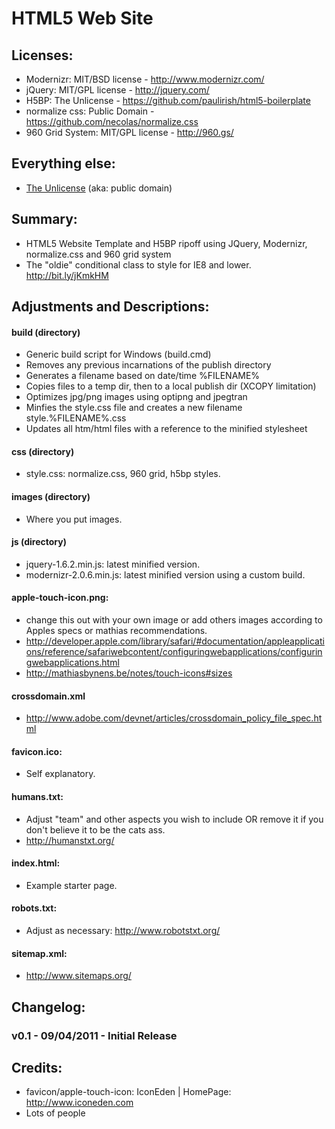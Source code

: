 ﻿HTML5 Web Site
========

## Licenses:
* Modernizr: MIT/BSD license - http://www.modernizr.com/
* jQuery: MIT/GPL license - http://jquery.com/
* H5BP: The Unlicense - https://github.com/paulirish/html5-boilerplate
* normalize css: Public Domain - https://github.com/necolas/normalize.css
* 960 Grid System: MIT/GPL license - http://960.gs/

## Everything else:
* [The Unlicense](http://unlicense.org) (aka: public domain) 


## Summary:
* HTML5 Website Template and H5BP ripoff using JQuery, Modernizr, normalize.css and 960 grid system
* The "oldie" conditional <html> class to style for IE8 and lower. http://bit.ly/jKmkHM 


## Adjustments and Descriptions:
#### build (directory)
* Generic build script for Windows (build.cmd)
* Removes any previous incarnations of the publish directory
* Generates a filename based on date/time %FILENAME%
* Copies files to a temp dir, then to a local publish dir (XCOPY limitation)
* Optimizes jpg/png images using optipng and jpegtran
* Minfies the style.css file and creates a new filename style.%FILENAME%.css
* Updates all htm/html files with a reference to the minified stylesheet

#### css (directory)
* style.css: normalize.css, 960 grid, h5bp styles.

#### images (directory)
* Where you put images.

#### js (directory)
* jquery-1.6.2.min.js: latest minified version.
* modernizr-2.0.6.min.js: latest minified version using a custom build.

#### apple-touch-icon.png: 
* change this out with your own image or add others images according to Apples specs or mathias recommendations.
* http://developer.apple.com/library/safari/#documentation/appleapplications/reference/safariwebcontent/configuringwebapplications/configuringwebapplications.html
* http://mathiasbynens.be/notes/touch-icons#sizes

#### crossdomain.xml
* http://www.adobe.com/devnet/articles/crossdomain_policy_file_spec.html

#### favicon.ico: 
* Self explanatory.

#### humans.txt: 
* Adjust "team" and other aspects you wish to include OR remove it if you don't believe it to be the cats ass.
* http://humanstxt.org/

#### index.html: 
* Example starter page.

#### robots.txt: 
* Adjust as necessary: http://www.robotstxt.org/

#### sitemap.xml: 
* http://www.sitemaps.org/


## Changelog:
### v0.1 - 09/04/2011 - Initial Release



## Credits:
* favicon/apple-touch-icon: IconEden | HomePage: http://www.iconeden.com
* Lots of people